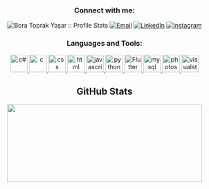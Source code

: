 <h3 align="center">Connect with me:</h3>

<p align="center">
<img src="https://komarev.com/ghpvc/?username=ForgedChemist&color=green" alt="Bora Toprak Yaşar :: Profile Stats"></a>
<a href="mailto:boratoprakyasar@gmail.com"><img alt="Email" src="https://img.shields.io/badge/Email-boratoprakyasar@gmail.com-blue?style=flat&logo=gmail"></a>
<a href="https://www.linkedin.com/in/bora-toprak-yaşar-a551a9256/" target="_blank"><img alt="LinkedIn" src="https://img.shields.io/badge/LinkedIn-@BoraToprakYasar-blue?style=flat&logo=linkedin"></a>
<a href="https://www.instagram.com/boraayasar/"><img alt="Instagram" src="https://img.shields.io/badge/Instagram-boraayasar-black?style=flat-square&logo=instagram"></a>
</p>

<h3 align="center">Languages and Tools:</h3>
<p align="center">
<a href="https://www.w3schools.com/cpp/default.asp" target="_blank"> <img src="https://cdn.worldvectorlogo.com/logos/c.svg" alt="c#" width="40" height="40"/> </a> 
<a href="https://www.w3schools.com/c/index.php" target="_blank"> <img src="https://cdn.worldvectorlogo.com/logos/c-1.svg" alt="c" width="40" height="40"/> </a> 
<a href="https://www.w3schools.com/css" target="_blank"> <img src="https://cdn.worldvectorlogo.com/logos/css-3.svg" alt="css" width="40" height="40"/> </a> 
<a href="https://www.w3schools.com/html/" target="_blank"> <img src="https://cdn.worldvectorlogo.com/logos/html-1.svg" alt="html" width="40" height="40"/> </a> 
<a href="https://www.javascript.com/" target="_blank"> <img src="https://cdn.worldvectorlogo.com/logos/javascript-1.svg" alt="javascript" width="40" height="40"/> 
<a href="https://www.python.org/" target="_blank"> <img src="https://cdn.worldvectorlogo.com/logos/python-5.svg" alt ="python" width="40" height="40"/>
<a href="https://flutter.dev/" target="_blank"> <img src="https://cdn.worldvectorlogo.com/logos/flutter.svg" alt="Flutter" width="40" height="40">
</a> 
<a href="https://www.mysql.com/" target="_blank"> <img src="https://cdn.worldvectorlogo.com/logos/mysql-6.svg" alt="mysql" width="40" height="40"/> </a> <a href="https://www.adobe.com/tr/products/photoshop.html?skwcid=AL!3085!3!340872550298!e!!g!!photoshop&mv=search&sdid=LZ32SYVR&ef_id=CjwKCAiAvaGRBhBlEiwAiY-yMHCejlh4kcvGyRaqwmYgwmyqWYGyGODR9EsBJ2fV6kRhO7a4nJwwwxoC0B0QAvD_BwE:G:s&s_kwcid=AL!3085!3!340872550298!e!!g!!photoshop!1448694214!55308397806&gclid=CjwKCAiAvaGRBhBlEiwAiY-yMHCejlh4kcvGyRaqwmYgwmyqWYGyGODR9EsBJ2fV6kRhO7a4nJwwwxoC0B0QAvD_BwE" target="_blank"> <img src="https://cdn.worldvectorlogo.com/logos/photoshop-cc-4.svg" alt="photoshop" width="40" height="40"/> 
</a> 
<a href="https://code.visualstudio.com/" target="_blank"> <img src="https://cdn.worldvectorlogo.com/logos/visual-studio-code-1.svg" alt="visualstudio" width="40" height="40"/> 
</a> 


<h2 align="center">GitHub Stats</h2>
<p align="center">
  <img src="https://github-readme-stats.vercel.app/api?username=ForgedChemist&show_icons=true&theme=dark" width="450" height="180">
</p>
